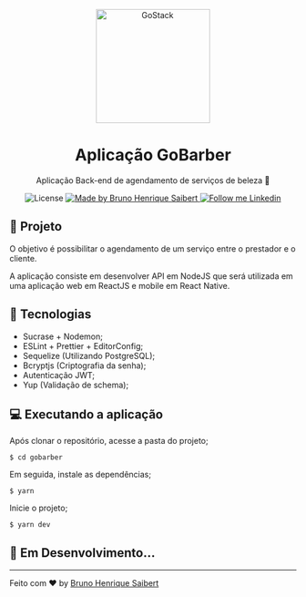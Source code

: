 <p align="center">
    <img alt="GoStack" src="https://rocketseat-cdn.s3-sa-east-1.amazonaws.com/bootcamp-header.png" width="200px" />
</p>

<h1 align="center">
  Aplicação GoBarber
</h1>

<p align="center">Aplicação Back-end de agendamento de serviços de beleza 💇</p>

<p align="center">
  <img alt="License" src="https://img.shields.io/badge/license-MIT-191A1E">

  <a href="https://github.com/BrunoSaibert">
    <img alt="Made by Bruno Henrique Saibert" src="https://img.shields.io/badge/Made%20by-Bruno%20Henrique520Saibert-191A1E">
  </a>

  <a href="https://linkedin.com/in/brunohenriquesaibert">
    <img alt="Follow me Linkedin" src="https://img.shields.io/badge/Follow%20up-brunohenriquesaibert-191A1E?style=social&logo=linkedin">
  </a>
</p>

## 🚀 Projeto

O objetivo é possibilitar o agendamento de um serviço entre o prestador e o cliente.

A aplicação consiste em desenvolver API em NodeJS que será utilizada em uma aplicação web em ReactJS e mobile em React Native.

## 🔧 Tecnologias

- Sucrase + Nodemon;
- ESLint + Prettier + EditorConfig;
- Sequelize (Utilizando PostgreSQL);
- Bcryptjs (Criptografia da senha);
- Autenticação JWT;
- Yup (Validação de schema);

## 💻 Executando a aplicação

Após clonar o repositório, acesse a pasta do projeto;

```
$ cd gobarber
```

Em seguida, instale as dependências;

```
$ yarn
```

Inicie o projeto;

```
$ yarn dev
```

## 🚧 **Em Desenvolvimento...**

---

Feito com ♥ by [Bruno Henrique Saibert](https://www.linkedin.com/in/brunohenriquesaibert)
